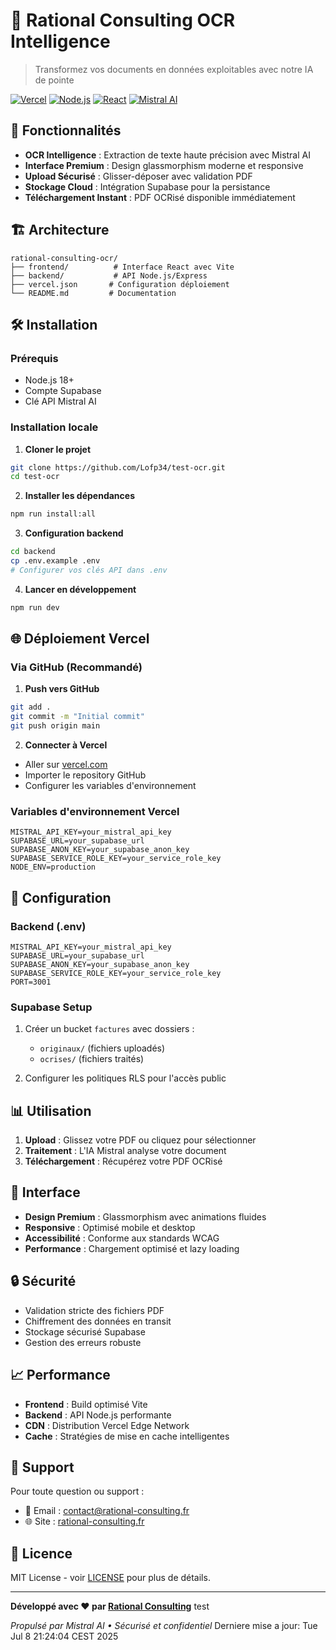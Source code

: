 # 🧠 Rational Consulting OCR Intelligence

> Transformez vos documents en données exploitables avec notre IA de pointe

[![Vercel](https://img.shields.io/badge/Deploy-Vercel-black?logo=vercel)](https://vercel.com)
[![Node.js](https://img.shields.io/badge/Node.js-18+-green?logo=node.js)](https://nodejs.org)
[![React](https://img.shields.io/badge/React-18+-blue?logo=react)](https://reactjs.org)
[![Mistral AI](https://img.shields.io/badge/Powered%20by-Mistral%20AI-orange)](https://mistral.ai)

## 🚀 Fonctionnalités

- **OCR Intelligence** : Extraction de texte haute précision avec Mistral AI
- **Interface Premium** : Design glassmorphism moderne et responsive
- **Upload Sécurisé** : Glisser-déposer avec validation PDF
- **Stockage Cloud** : Intégration Supabase pour la persistance
- **Téléchargement Instant** : PDF OCRisé disponible immédiatement

## 🏗️ Architecture

```
rational-consulting-ocr/
├── frontend/          # Interface React avec Vite
├── backend/           # API Node.js/Express
├── vercel.json       # Configuration déploiement
└── README.md         # Documentation
```

## 🛠️ Installation

### Prérequis
- Node.js 18+
- Compte Supabase
- Clé API Mistral AI

### Installation locale

1. **Cloner le projet**
```bash
git clone https://github.com/Lofp34/test-ocr.git
cd test-ocr
```

2. **Installer les dépendances**
```bash
npm run install:all
```

3. **Configuration backend**
```bash
cd backend
cp .env.example .env
# Configurer vos clés API dans .env
```

4. **Lancer en développement**
```bash
npm run dev
```

## 🌐 Déploiement Vercel

### Via GitHub (Recommandé)

1. **Push vers GitHub**
```bash
git add .
git commit -m "Initial commit"
git push origin main
```

2. **Connecter à Vercel**
- Aller sur [vercel.com](https://vercel.com)
- Importer le repository GitHub
- Configurer les variables d'environnement

### Variables d'environnement Vercel

```env
MISTRAL_API_KEY=your_mistral_api_key
SUPABASE_URL=your_supabase_url
SUPABASE_ANON_KEY=your_supabase_anon_key
SUPABASE_SERVICE_ROLE_KEY=your_service_role_key
NODE_ENV=production
```

## 🔧 Configuration

### Backend (.env)
```env
MISTRAL_API_KEY=your_mistral_api_key
SUPABASE_URL=your_supabase_url
SUPABASE_ANON_KEY=your_supabase_anon_key
SUPABASE_SERVICE_ROLE_KEY=your_service_role_key
PORT=3001
```

### Supabase Setup
1. Créer un bucket `factures` avec dossiers :
   - `originaux/` (fichiers uploadés)
   - `ocrises/` (fichiers traités)

2. Configurer les politiques RLS pour l'accès public

## 📊 Utilisation

1. **Upload** : Glissez votre PDF ou cliquez pour sélectionner
2. **Traitement** : L'IA Mistral analyse votre document
3. **Téléchargement** : Récupérez votre PDF OCRisé

## 🎨 Interface

- **Design Premium** : Glassmorphism avec animations fluides
- **Responsive** : Optimisé mobile et desktop
- **Accessibilité** : Conforme aux standards WCAG
- **Performance** : Chargement optimisé et lazy loading

## 🔒 Sécurité

- Validation stricte des fichiers PDF
- Chiffrement des données en transit
- Stockage sécurisé Supabase
- Gestion des erreurs robuste

## 📈 Performance

- **Frontend** : Build optimisé Vite
- **Backend** : API Node.js performante
- **CDN** : Distribution Vercel Edge Network
- **Cache** : Stratégies de mise en cache intelligentes

## 🤝 Support

Pour toute question ou support :
- 📧 Email : contact@rational-consulting.fr
- 🌐 Site : [rational-consulting.fr](https://rational-consulting.fr)

## 📄 Licence

MIT License - voir [LICENSE](LICENSE) pour plus de détails.

---

**Développé avec ❤️ par [Rational Consulting](https://rational-consulting.fr)** test

*Propulsé par Mistral AI • Sécurisé et confidentiel* Derniere mise a jour: Tue Jul  8 21:24:04 CEST 2025
